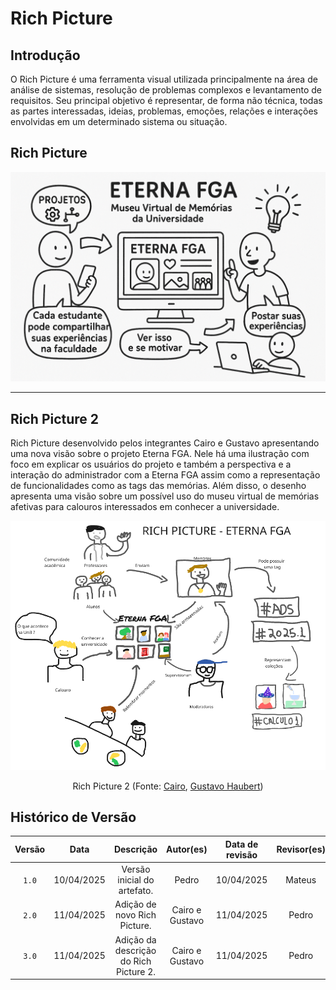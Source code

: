 # Rich Picture #

## Introdução ##
O Rich Picture é uma ferramenta visual utilizada principalmente na área de análise de sistemas, resolução de problemas complexos e levantamento de requisitos. Seu principal objetivo é representar, de forma não técnica, todas as partes interessadas, ideias, problemas, emoções, relações e interações envolvidas em um determinado sistema ou situação.

## Rich Picture ##

![Rich Picture](richpicture.png)

---

## Rich Picture 2 ##

Rich Picture desenvolvido pelos integrantes Cairo e Gustavo apresentando uma nova visão sobre o projeto Eterna FGA. Nele há uma ilustração com foco em explicar os usuários do projeto e também a perspectiva e a interação do administrador com a Eterna FGA assim como a representação de funcionalidades como as tags das memórias. Além disso, o desenho apresenta uma visão sobre um possível uso do museu virtual de memórias afetivas para calouros interessados em conhecer a universidade. 

<center>

![alt text](../imagens/rpnovo.png)

Rich Picture 2 (Fonte: [Cairo](https://github.com/CA1RO), [Gustavo Haubert](https://github.com/GustavoHaubert))

</center>

## Histórico de Versão
| Versão | Data | Descrição | Autor(es) | Data de revisão | Revisor(es) |
| :-: | :-: | :-: | :-: | :-: | :-: |
| `1.0` | 10/04/2025  | Versão inicial do artefato. | Pedro | 10/04/2025 | Mateus |
| `2.0` | 11/04/2025  | Adição de novo Rich Picture. | Cairo e Gustavo | 11/04/2025 | Pedro |
| `3.0` | 11/04/2025  | Adição da descrição do Rich Picture 2. | Cairo e Gustavo | 11/04/2025 | Pedro |


